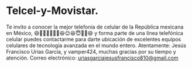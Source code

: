 # Telcel-y-Movistar.
Te invito a conocer la mejor telefonia de celular de la República mexicana en México, 😄🤫🤑🙏🍀🌹💖😆😉😆😇🤑🤑😄 y forma parte de una línea telefónica celular puedes contactarme para darte ubicación de excelentes equipos celulares de tecnología avanzada en el mundo entero. Atentamente: Jesús Francisco Urias García, y vamper424, muchas gracias por su tiempo y atención. Correo electrónico: uriasgarciajesusfrancisco810@gmail.com 
